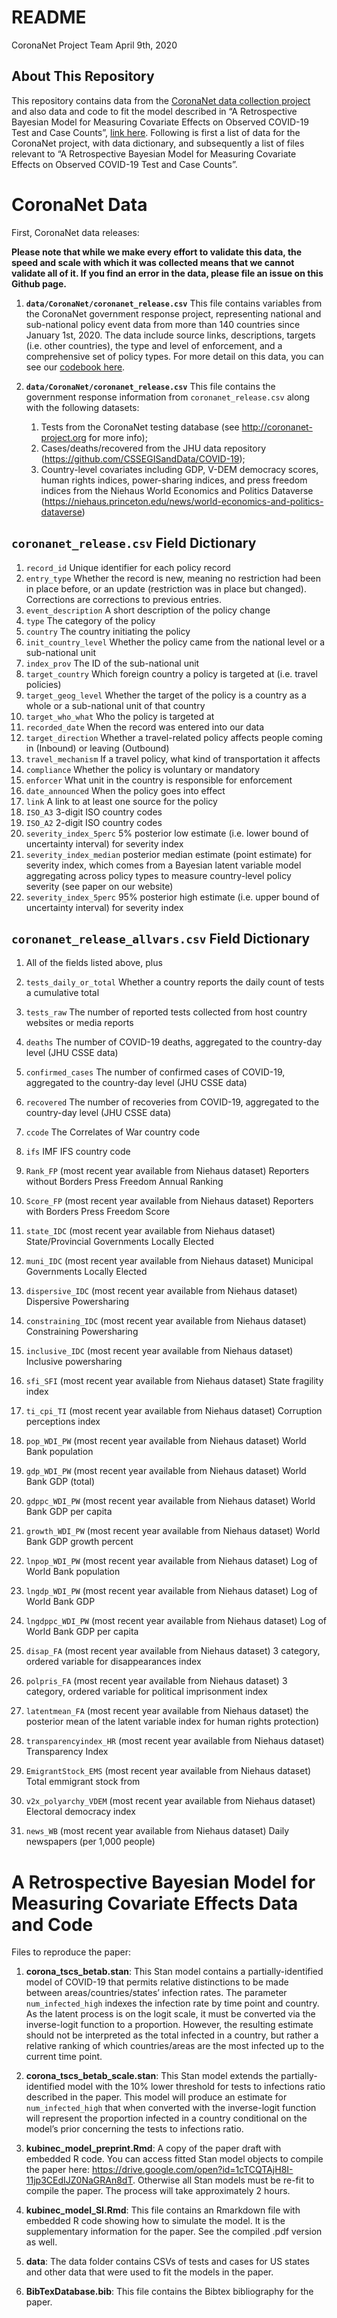 README
================
CoronaNet Project Team
April 9th, 2020

## About This Repository

This repository contains data from the [CoronaNet data collection
project](http://coronanet-project.org) and also data and code to fit the
model described in “A Retrospective Bayesian Model for Measuring
Covariate Effects on Observed COVID-19 Test and Case Counts”, [link
here](https://osf.io/preprints/socarxiv/jp4wk). Following is first a
list of data for the CoronaNet project, with data dictionary, and
subsequently a list of files relevant to “A Retrospective Bayesian Model
for Measuring Covariate Effects on Observed COVID-19 Test and Case
Counts”.

# CoronaNet Data

First, CoronaNet data releases:

**Please note that while we make every effort to validate this data, the
speed and scale with which it was collected means that we cannot
validate all of it. If you find an error in the data, please file an
issue on this Github page.**

1.  **`data/CoronaNet/coronanet_release.csv`** This file contains
    variables from the CoronaNet government response project,
    representing national and sub-national policy event data from more
    than 140 countries since January 1st, 2020. The data include source
    links, descriptions, targets (i.e. other countries), the type and
    level of enforcement, and a comprehensive set of policy types. For
    more detail on this data, you can see our [codebook
    here](https://docs.google.com/document/d/1zvNMpwj0onFvUZ_gLl4RRjqS-clbHv3TIX6EOHofsME).

2.  **`data/CoronaNet/coronanet_release.csv`** This file contains the
    government response information from `coronanet_release.csv` along
    with the following datasets:
    
    1.  Tests from the CoronaNet testing database (see
        <http://coronanet-project.org> for more info);
    2.  Cases/deaths/recovered from the JHU data repository
        (<https://github.com/CSSEGISandData/COVID-19>);
    3.  Country-level covariates including GDP, V-DEM democracy scores,
        human rights indices, power-sharing indices, and press freedom
        indices from the Niehaus World Economics and Politics Dataverse
        (<https://niehaus.princeton.edu/news/world-economics-and-politics-dataverse>)

## `coronanet_release.csv` Field Dictionary

1.  `record_id` Unique identifier for each policy record
2.  `entry_type` Whether the record is new, meaning no restriction had
    been in place before, or an update (restriction was in place but
    changed). Corrections are corrections to previous entries.
3.  `event_description` A short description of the policy change
4.  `type` The category of the policy
5.  `country` The country initiating the policy
6.  `init_country_level` Whether the policy came from the national level
    or a sub-national unit
7.  `index_prov` The ID of the sub-national unit
8.  `target_country` Which foreign country a policy is targeted at
    (i.e. travel policies)
9.  `target_geog_level` Whether the target of the policy is a country as
    a whole or a sub-national unit of that country
10. `target_who_what` Who the policy is targeted at
11. `recorded_date` When the record was entered into our data
12. `target_direction` Whether a travel-related policy affects people
    coming in (Inbound) or leaving (Outbound)
13. `travel_mechanism` If a travel policy, what kind of transportation
    it affects
14. `compliance` Whether the policy is voluntary or mandatory
15. `enforcer` What unit in the country is responsible for enforcement
16. `date_announced` When the policy goes into effect
17. `link` A link to at least one source for the policy
18. `ISO_A3` 3-digit ISO country codes
19. `ISO_A2` 2-digit ISO country codes
20. `severity_index_5perc` 5% posterior low estimate (i.e. lower bound
    of uncertainty interval) for severity index
21. `severity_index_median` posterior median estimate (point estimate)
    for severity index, which comes from a Bayesian latent variable
    model aggregating across policy types to measure country-level
    policy severity (see paper on our website)
22. `severity_index_5perc` 95% posterior high estimate (i.e. upper bound
    of uncertainty interval) for severity index

## `coronanet_release_allvars.csv` Field Dictionary

1.  All of the fields listed above, plus

2.  `tests_daily_or_total` Whether a country reports the daily count of
    tests a cumulative total

3.  `tests_raw` The number of reported tests collected from host country
    websites or media reports

4.  `deaths` The number of COVID-19 deaths, aggregated to the
    country-day level (JHU CSSE data)

5.  `confirmed_cases` The number of confirmed cases of COVID-19,
    aggregated to the country-day level (JHU CSSE data)

6.  `recovered` The number of recoveries from COVID-19, aggregated to
    the country-day level (JHU CSSE data)

7.  `ccode` The Correlates of War country code

8.  `ifs` IMF IFS country code

9.  `Rank_FP` (most recent year available from Niehaus dataset)
    Reporters without Borders Press Freedom Annual Ranking

10. `Score_FP` (most recent year available from Niehaus dataset)
    Reporters with Borders Press Freedom Score

11. `state_IDC` (most recent year available from Niehaus dataset)
    State/Provincial Governments Locally Elected

12. `muni_IDC` (most recent year available from Niehaus dataset)
    Municipal Governments Locally Elected

13. `dispersive_IDC` (most recent year available from Niehaus dataset)
    Dispersive Powersharing

14. `constraining_IDC` (most recent year available from Niehaus dataset)
    Constraining Powersharing

15. `inclusive_IDC` (most recent year available from Niehaus dataset)
    Inclusive powersharing

16. `sfi_SFI` (most recent year available from Niehaus dataset) State
    fragility index

17. `ti_cpi_TI` (most recent year available from Niehaus dataset)
    Corruption perceptions index

18. `pop_WDI_PW` (most recent year available from Niehaus dataset) World
    Bank population

19. `gdp_WDI_PW` (most recent year available from Niehaus dataset) World
    Bank GDP (total)

20. `gdppc_WDI_PW` (most recent year available from Niehaus dataset)
    World Bank GDP per capita

21. `growth_WDI_PW` (most recent year available from Niehaus dataset)
    World Bank GDP growth percent

22. `lnpop_WDI_PW` (most recent year available from Niehaus dataset) Log
    of World Bank population

23. `lngdp_WDI_PW` (most recent year available from Niehaus dataset) Log
    of World Bank GDP

24. `lngdppc_WDI_PW` (most recent year available from Niehaus dataset)
    Log of World Bank GDP per capita

25. `disap_FA` (most recent year available from Niehaus dataset) 3
    category, ordered variable for disappearances index

26. `polpris_FA` (most recent year available from Niehaus dataset) 3
    category, ordered variable for political imprisonment index

27. `latentmean_FA` (most recent year available from Niehaus dataset)
    the posterior mean of the latent variable index for human rights
    protection)

28. `transparencyindex_HR` (most recent year available from Niehaus
    dataset) Transparency Index

29. `EmigrantStock_EMS` (most recent year available from Niehaus
    dataset) Total emmigrant stock from

30. `v2x_polyarchy_VDEM` (most recent year available from Niehaus
    dataset) Electoral democracy index

31. `news_WB` (most recent year available from Niehaus dataset) Daily
    newspapers (per 1,000 people)

# A Retrospective Bayesian Model for Measuring Covariate Effects Data and Code

Files to reproduce the paper:

1.  **corona\_tscs\_betab.stan**: This Stan model contains a
    partially-identified model of COVID-19 that permits relative
    distinctions to be made between areas/countries/states’ infection
    rates. The parameter `num_infected_high` indexes the infection rate
    by time point and country. As the latent process is on the logit
    scale, it must be converted via the inverse-logit function to a
    proportion. However, the resulting estimate should not be
    interpreted as the total infected in a country, but rather a
    relative ranking of which countries/areas are the most infected up
    to the current time point.

2.  **corona\_tscs\_betab\_scale.stan**: This Stan model extends the
    partially-identified model with the 10% lower threshold for tests to
    infections ratio described in the paper. This model will produce an
    estimate for `num_infected_high` that when converted with the
    inverse-logit function will represent the proportion infected in a
    country conditional on the model’s prior concerning the tests to
    infections ratio.

3.  **kubinec\_model\_preprint.Rmd**: A copy of the paper draft with
    embedded R code. You can access fitted Stan model objects to compile
    the paper here:
    <https://drive.google.com/open?id=1cTCQTAjH8I-11jp3CEdIJZ0NaGRAn8dT>.
    Otherwise all Stan models must be re-fit to compile the paper. The
    process will take approximately 2 hours.

4.  **kubinec\_model\_SI.Rmd**: This file contains an Rmarkdown file
    with embedded R code showing how to simulate the model. It is the
    supplementary information for the paper. See the compiled .pdf
    version as well.

5.  **data**: The data folder contains CSVs of tests and cases for US
    states and other data that were used to fit the models in the paper.

6.  **BibTexDatabase.bib**: This file contains the Bibtex bibliography
    for the paper.
